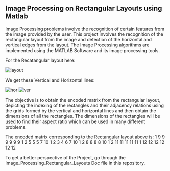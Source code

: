 ## Image Processing on Rectangular Layouts using Matlab

Image Processing problems involve the recognition of certain features from the image provided by the user. This project involves the recognition of the rectangular layout from the image and detection of the horizontal and vertical edges from the layout. The Image Processing algorithms are implemented using the MATLAB Software and its image processing tools.

For the Recatangular layout here:

![layout](https://user-images.githubusercontent.com/40790714/84437156-2c5fe800-ac52-11ea-9622-87089680fefd.png)

We get these Vertical and Horizontal lines:

![hor](https://user-images.githubusercontent.com/40790714/84437421-94163300-ac52-11ea-8f7b-613e3060818c.png)
![ver](https://user-images.githubusercontent.com/40790714/84437428-96788d00-ac52-11ea-9d3f-64f6089f246a.png)

The objective is to obtain the encoded matrix from the rectangular layout, depicting the indexing of the rectangles and their adjacency relations using the grids formed by the vertical and horizontal lines and then obtain the dimensions of all the rectangles. The dimensions of the rectangles will be used to find their aspect ratio which can be used in many different problems. 

The encoded matrix corresponding to the Rectangular layout above is:
     1     9     9     9     9     9     9
     1     2     5     5     5     7    10
     1     2     3     4     6     7    10
     1     2     8     8     8     8    10
     1     2    11    11    11    11    11
     1    12    12    12    12    12    12

To get a better perspective of the Project, go through the Image_Processing_Rectangular_Layouts Doc file in this repository.
